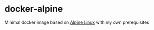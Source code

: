 # docker-alpine

Minimal docker image based on [Alpine Linux](https://www.alpinelinux.org/) with my own prerequisites


